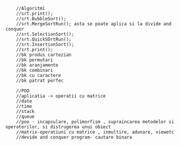         //Algoritmi
        //srt.print();
        //srt.BubbleSort();
        //srt.MergeSortRun(); asta se poate aplica si la divide and conquer
        //srt.SelectionSort();
        //srt.QuickSOrtRun();          
        //srt.InsertionSort();
        //srt.print();
        //bk produs cartezian
        //bk permutari
        //bk aranjamente
        //bk combinari
        //bk cu caractere
        //bk patrat perfec

        //POO
        //aplicatia -> operatii cu matrice
        //date
        //time
        //stack
        //queue
        //poo - incapsulare, polimorfism , supraincarea metodelor si operatorilor, si distrugerea unui obiect
        //matrix-operatiuni cu matrice , inmultire, adunare, viewetc
        //devide and conquer program- cautare binara
